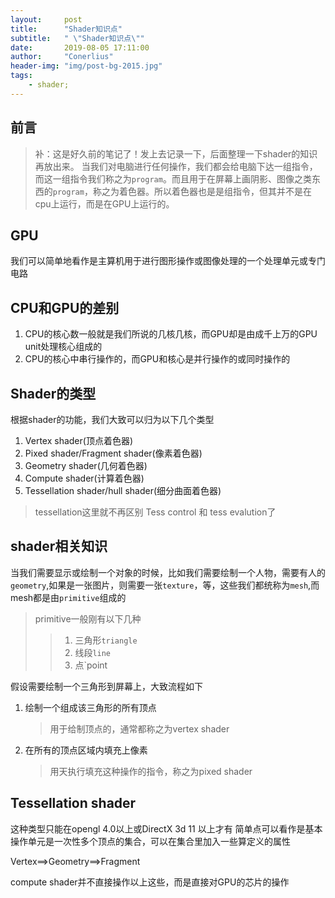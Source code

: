 ```yaml
---
layout:     post
title:      "Shader知识点"
subtitle:   " \"Shader知识点\""
date:       2019-08-05 17:11:00
author:     "Conerlius"
header-img: "img/post-bg-2015.jpg"
tags:
    - shader;
---
```


## 前言
> 补：这是好久前的笔记了！发上去记录一下，后面整理一下shader的知识再放出来。
当我们对电脑进行任何操作，我们都会给电脑下达一组指令，而这一组指令我们称之为`program`。而且用于在屏幕上画阴影、图像之类东西的`program`，称之为着色器。所以着色器也是是组指令，但其并不是在cpu上运行，而是在GPU上运行的。
## GPU
我们可以简单地看作是主算机用于进行图形操作或图像处理的一个处理单元或专门电路
## CPU和GPU的差别
1. CPU的核心数一般就是我们所说的几核几核，而GPU却是由成千上万的GPU unit处理核心组成的
2. CPU的核心中串行操作的，而GPU和核心是并行操作的或同时操作的

## Shader的类型
根据shader的功能，我们大致可以归为以下几个类型
1. Vertex shader(顶点着色器)
2. Pixed shader/Fragment shader(像素着色器)
3. Geometry shader(几何着色器)
4. Compute shader(计算着色器)
5. Tessellation shader/hull shader(细分曲面着色器)
> tessellation这里就不再区别 Tess control 和 tess evalution了

## shader相关知识
当我们需要显示或绘制一个对象的时候，比如我们需要绘制一个人物，需要有人的`geometry`,如果是一张图片，则需要一张`texture`，等，这些我们都统称为`mesh`,而mesh都是由`primitive`组成的
> primitive一般刚有以下几种
>> 1. 三角形`triangle`
>> 2. 线段`line`
>> 3. 点`point

假设需要绘制一个三角形到屏幕上，大致流程如下
1. 绘制一个组成该三角形的所有顶点
    > 用于给制顶点的，通常都称之为vertex shader
2. 在所有的顶点区域内填充上像素
    > 用天执行填充这种操作的指令，称之为pixed shader

## Tessellation shader
这种类型只能在opengl 4.0以上或DirectX 3d 11 以上才有
简单点可以看作是基本操作单元是一次性多个顶点的集合，可以在集合里加入一些算定义的属性

Vertex==>Geometry==>Fragment

compute shader并不直接操作以上这些，而是直接对GPU的芯片的操作
